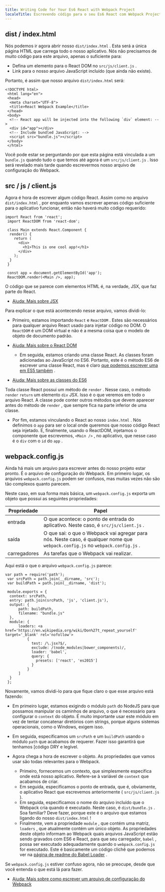 ```yaml
---
title: Writing Code for Your Es6 React with Webpack Project
localeTitle: Escrevendo código para o seu Es6 React com Webpack Project
---
```

## dist / index.html

Nós podemos ir agora abrir nosso `dist/index.html` . Esta será a única página HTML que carrega todo o nosso aplicativo. Nós não precisamos de muito código para este arquivo, apenas o suficiente para:

*   Defina um elemento para o React DOM no `src/js/client.js` .
*   Link para o nosso arquivo JavaScript incluído (que ainda não existe).

Portanto, é assim que nosso arquivo `dist/index.html` será:
```
<!DOCTYPE html> 
 <html lang="en"> 
 <head> 
  <meta charset="UTF-8"> 
  <title>React Webpack Example</title> 
 </head> 
 <body> 
  <!-- React app will be injected into the following `div` element: --> 
  <div id="app"></div> 
  <!-- Include bundled JavaScript: --> 
  <script src="bundle.js"></script> 
 </body> 
 </html> 
```

Você pode estar se perguntando por que esta página está vinculada a um `bundle.js` quando tudo o que temos até agora é um `src/js/client.js` . Isso será revelado mais tarde quando escrevermos nosso arquivo de configuração do Webpack.

## src / js / client.js

Agora é hora de escrever algum código React. Assim como no arquivo `dist/index.html` , por enquanto vamos escrever apenas código suficiente para o aplicativo funcionar, então não haverá muito código requerido:
```
import React from 'react'; 
 import ReactDOM from 'react-dom'; 
 
 class Main extends React.Component { 
  render() { 
    return ( 
      <div> 
        <h1>This is one cool app!</h1> 
      </div> 
    ); 
  } 
 } 
 
 const app = document.getElementById('app'); 
 ReactDOM.render(<Main />, app); 
```

O código que se parece com elementos HTML é, na verdade, JSX, que faz parte do React.

*   [Ajuda: Mais sobre JSX](http://buildwithreact.com/tutorial/jsx)

Para explicar o que está acontecendo nesse arquivo, vamos dividi-lo:

*   Primeiro, estamos importando `React` e `ReactDOM` . Estes são necessários para qualquer arquivo React usado para injetar código no DOM. O `ReactDOM` é um DOM virtual e não é a mesma coisa que o modelo de objeto de documento padrão.
    
*   [Ajuda: Mais sobre o React DOM](https://facebook.github.io/react/docs/glossary.html)
    
    *   Em seguida, estamos criando uma classe React. As classes foram adicionadas ao JavaScript no ES6. Portanto, este é o método ES6 de escrever uma classe React, mas é claro [que podemos escrever uma em ES5 também](https://toddmotto.com/react-create-class-versus-component/) .
*   [Ajuda: Mais sobre as classes do ES6](https://developer.mozilla.org/en-US/docs/Web/JavaScript/Reference/Classes)
    

Toda classe React possui um método de `render` . Nesse caso, o método `render` `return` um elemento `div` JSX. Isso é o que veremos em todo o arquivo React. A classe pode conter outros métodos que devem aparecer antes do método de `render` , que sempre fica na parte inferior de uma classe.

*   Por fim, estamos vinculando o React ao nosso `index.html` . Nós definimos o `app` para ser o local onde queremos que nosso código React seja injetado. E, finalmente, usando o ReactDOM, injetamos o componente que escrevemos, `<Main />` , no aplicativo, que nesse caso é o `div` com o `id` do `app` .

## webpack.config.js

Ainda há mais um arquivo para escrever antes do nosso projeto estar pronto. É o arquivo de configuração do Webpack. Em primeiro lugar, os arquivos `webpack.config.js` podem ser confusos, mas muitas vezes não são tão complexos quanto parecem.

Neste caso, em sua forma mais básica, um `webpack.config.js` exporta um objeto que possui as seguintes propriedades:

| Propriedade | Papel |  
| --- | --- |  
| entrada | O que acontece: o ponto de entrada do aplicativo. Neste caso, é `src/js/client.js` . |  
| saída | O que sai: o que o Webpack vai agregar para nós. Neste caso, é qualquer nome que `webpack.config.js` no `webpack.config.js` . |  
| carregadores | As tarefas que o Webpack vai realizar. |

Aqui está o que o arquivo `webpack.config.js` parece:
```
var path = require('path'); 
 var srcPath = path.join(__dirname, 'src'); 
 var buildPath = path.join(__dirname, 'dist'); 
 
 module.exports = { 
  context: srcPath, 
  entry: path.join(srcPath, 'js', 'client.js'), 
  output: { 
      path: buildPath, 
      filename: "bundle.js" 
  }, 
  module: { 
      loaders: <a href='https://en.wikipedia.org/wiki/Don%27t_repeat_yourself' target='_blank' rel='nofollow'> 
          { 
            test: /\.jsx?$/, 
            exclude: /(node_modules|bower_components)/, 
            loader: 'babel', 
            query: { 
              presets: ['react', 'es2015'] 
            } 
          } 
      ] 
  } 
 }; 
```

Novamente, vamos dividi-lo para que fique claro o que esse arquivo está fazendo:

*   Em primeiro lugar, estamos exigindo o módulo `path` do NodeJS para que possamos manipular os caminhos de arquivo, o que é necessário para configurar o `context` do objeto. É muito importante usar este módulo em vez de tentar concatenar diretórios com strings, porque alguns sistemas operacionais, como o Windows, exigem isso.
    
*   Em seguida, especificamos um `srcPath` e um `buildPath` usando o módulo `path` que acabamos de requerer. Fazer isso garantirá que tenhamos \[código DRY e legível.
    
*   Agora chega a hora de escrever o objeto. As propriedades que vamos usar são todas relevantes para o Webpack.
    
    *   Primeiro, fornecemos um contexto, que simplesmente especifica onde está nosso aplicativo. Refere-se à variável de `context` que acabamos de criar.
    *   Em seguida, especificamos o ponto de entrada, que é, obviamente, o aplicativo React que escrevemos anteriormente ( `src/js/client.js` ).
    *   Em seguida, especificamos o nome do arquivo incluído que o Webpack cria quando é executado. Neste caso, é `dist/bundle.js` . Soa familiar? Deve fazer, porque este é o arquivo que estamos ligando do nosso `dist/index.html` !
    *   Finalmente, vem a propriedade `module` , que contém uma matriz, `loaders` , que atualmente contém um único objeto. As propriedades deste objeto informam ao Webpack quais arquivos JavaScript estão sendo gravados com ES6 e React, para que seu carregador, `babel` , possa ser executado adequadamente quando o `webpack.config.js` for executado. Este é basicamente um código clichê que podemos ver na [página de readme do Babel Loader](https://github.com/babel/babel-loader) .

Se `webpack.config.js` estiver confuso agora, não se preocupe, desde que você entenda o que está lá para fazer.

*   [Ajuda: Mais sobre como escrever um arquivo de configuração do Webpack](https://webpack.github.io/docs/tutorials/getting-started/#config-file)
